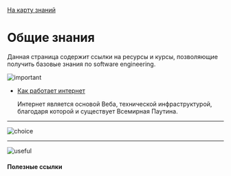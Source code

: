   <a href="https://github.com/js-machine/dashboard/blob/master/knowledge-map/MAP.md#start">На карту знаний</a>
 
 # Общие знания

Данная страница содержит ссылки на ресурсы и курсы, позволяющие получить базовые знания по software engineering.

![important]

* [Как работает интернет](https://developer.mozilla.org/ru/docs/Learn/How_the_Internet_works)

  Интернет является основой Веба, технической инфраструктурой, благодаря которой и существует Всемирная Паутина. 

---
![choice]

---
![useful]

#### Полезные ссылки

[important]: https://github.com/js-machine/dashboard/blob/master/knowledge-map/images/important.png
[choice]: https://github.com/js-machine/dashboard/blob/master/knowledge-map/images/choice.png
[useful]: https://github.com/js-machine/dashboard/blob/master/knowledge-map/images/useful.png
